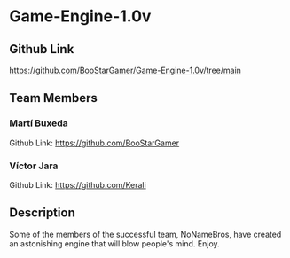 # Game-Engine-1.0v
## Github Link
https://github.com/BooStarGamer/Game-Engine-1.0v/tree/main
## Team Members
### Martí Buxeda
Github Link: https://github.com/BooStarGamer
### Víctor Jara
Github Link: https://github.com/Kerali
## Description
Some of the members of the successful team, NoNameBros, have created an astonishing engine that will blow people's mind. Enjoy.